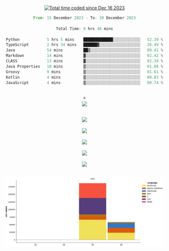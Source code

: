 <div align="center">

<a href="https://wakatime.com/@018c74be-a813-47e1-9abd-30269ed682ed"><img src="https://wakatime.com/badge/user/018c74be-a813-47e1-9abd-30269ed682ed.svg" alt="Total time coded since Dec 16 2023" /></a><br/>
<!--START_SECTION:waka-->

```rust
From: 15 December 2023 - To: 30 December 2023

Total Time: 9 hrs 40 mins

Python            5 hrs 5 mins    █████████████░░░░░░░░░░░░   52.39 %
TypeScript        2 hrs 34 mins   ██████▓░░░░░░░░░░░░░░░░░░   26.49 %
Java              54 mins         ██▒░░░░░░░░░░░░░░░░░░░░░░   09.41 %
Markdown          14 mins         ▓░░░░░░░░░░░░░░░░░░░░░░░░   02.42 %
CLASS             13 mins         ▓░░░░░░░░░░░░░░░░░░░░░░░░   02.34 %
Java Properties   10 mins         ▒░░░░░░░░░░░░░░░░░░░░░░░░   01.88 %
Groovy            9 mins          ▒░░░░░░░░░░░░░░░░░░░░░░░░   01.61 %
Kotlin            4 mins          ▒░░░░░░░░░░░░░░░░░░░░░░░░   00.83 %
JavaScript        4 mins          ▒░░░░░░░░░░░░░░░░░░░░░░░░   00.74 %
```

<!--END_SECTION:waka-->
<br/>><br/>
  <img align="center" src="https://wakatime.com/share/@walidbosso/db894e4f-2607-4d1d-985f-a2ae5d7f49b4.svg"  /><br/><br/>
  
  <img align="center" src="https://wakatime.com/share/@walidbosso/afe9ba99-0bda-494f-8dee-e995a3459867.svg"  /><br/><br/>
  <img align="center" src="https://wakatime.com/share/@walidbosso/96efc5cb-6590-4979-a807-eb5cb321c9a0.svg"  />
  <br/><br/>
  <img align="center" src="https://wakatime.com/share/@walidbosso/1f6c837d-82ac-4f3a-a78b-3720e7025471.svg"  />
<br/><br/>
<img align="center" src="https://wakatime.com/share/@walidbosso/a9d64b7f-faf3-423b-8423-9465949f88f2.svg"  />
<br/><br/>
  <img align="center" src="https://wakatime.com/share/@walidbosso/1f6c837d-82ac-4f3a-a78b-3720e7025471.svg"  />
<br/><br/>


  <img align="center" src="./assets/bar_graph.png"  />

